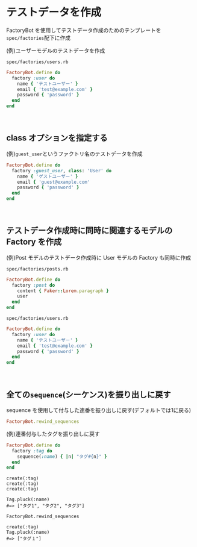 # テストデータを作成
FactoryBot を使用してテストデータ作成のためのテンプレートを`spec/factories`配下に作成
  
(例)ユーザーモデルのテストデータを作成

`spec/factories/users.rb`
```rb
FactoryBot.define do
  factory :user do
    name { 'テストユーザー' }
    email { 'test@example.com' }
    password { 'password' }
  end
end
```

<br>

## class オプションを指定する
(例)`guest_user`というファクトリ名のテストデータを作成
```rb
FactoryBot.define do
  factory :guest_user, class: 'User' do
    name { 'ゲストユーザー' }
    email { 'guest@example.com'
    password { 'password' }
  end
end
```
  
<br>
  
## テストデータ作成時に同時に関連するモデルの Factory を作成
  
(例)Post モデルのテストデータ作成時に User モデルの Factory も同時に作成
  
`spec/factories/posts.rb`
```rb
FactoryBot.define do
  factory :post do
    content { Faker::Lorem.paragraph }
    user
  end
end
```

`spec/factories/users.rb`
```rb
FactoryBot.define do
  factory :user do
    name { 'テストユーザー' }
    email { 'test@example.com' }
    password { 'password' }
  end
end
```

<br>

## 全ての`sequence`(シーケンス)を振り出しに戻す
sequence を使用して付与した連番を振り出しに戻す(デフォルトでは1に戻る)
  
```rb
FactoryBot.rewind_sequences
```
(例)連番付与したタグを振り出しに戻す
```rb
FactoryBot.define do
  factory :tag do
    sequence(:name) { |n| "タグ#{n}" }
  end
end
```
```
create(:tag)
create(:tag)
create(:tag)

Tag.pluck(:name)
#=> ["タグ1", "タグ2", "タグ3"]

FactoryBot.rewind_sequences

create(:tag)
Tag.pluck(:name)
#=> ["タグ１"]
```

